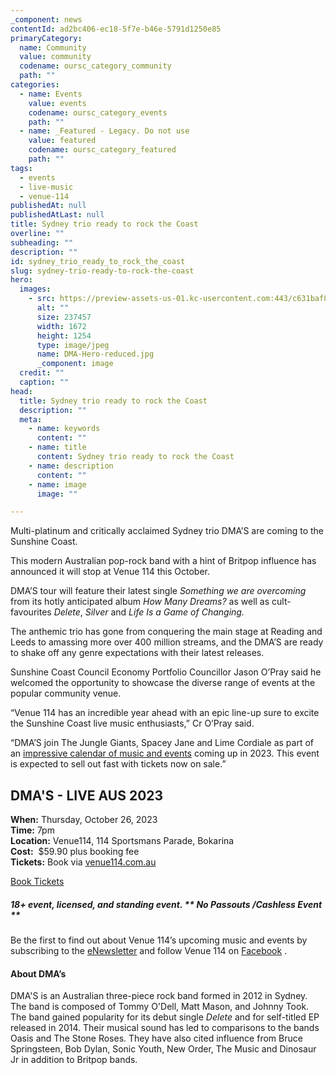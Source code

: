 ```yaml
---
_component: news
contentId: ad2bc406-ec18-5f7e-b46e-5791d1250e85
primaryCategory:
  name: Community
  value: community
  codename: oursc_category_community
  path: ""
categories:
  - name: Events
    value: events
    codename: oursc_category_events
    path: ""
  - name: _Featured - Legacy. Do not use
    value: featured
    codename: oursc_category_featured
    path: ""
tags:
  - events
  - live-music
  - venue-114
publishedAt: null
publishedAtLast: null
title: Sydney trio ready to rock the Coast
overline: ""
subheading: ""
description: ""
id: sydney_trio_ready_to_rock_the_coast
slug: sydney-trio-ready-to-rock-the-coast
hero:
  images:
    - src: https://preview-assets-us-01.kc-usercontent.com:443/c631baf8-1b46-001f-580c-d0001b68b4a8/f832238e-0b1b-4bf0-b65d-d316e7144f41/DMA-Hero-reduced.jpg
      alt: ""
      size: 237457
      width: 1672
      height: 1254
      type: image/jpeg
      name: DMA-Hero-reduced.jpg
      _component: image
  credit: ""
  caption: ""
head:
  title: Sydney trio ready to rock the Coast
  description: ""
  meta:
    - name: keywords
      content: ""
    - name: title
      content: Sydney trio ready to rock the Coast
    - name: description
      content: ""
    - name: image
      image: ""

---
```

Multi-platinum and critically acclaimed Sydney trio DMA’S are coming to the Sunshine Coast.

This modern Australian pop-rock band with a hint of Britpop influence has announced it will stop at Venue 114 this October.

DMA’S tour will feature their latest single *Something we are overcoming* from its hotly anticipated album *How Many Dreams?* as well as cult-favourites *Delete*, *Silver* and *Life Is a Game of Changing.*

The anthemic trio has gone from conquering the main stage at Reading and Leeds to amassing more over 400 million streams, and the DMA’S are ready to shake off any genre expectations with their latest releases.

Sunshine Coast Council Economy Portfolio Councillor Jason O’Pray said he welcomed the opportunity to showcase the diverse range of events at the popular community venue.

“Venue 114 has an incredible year ahead with an epic line-up sure to excite the Sunshine Coast live music enthusiasts,” Cr O’Pray said.

“DMA’S join The Jungle Giants, Spacey Jane and Lime Cordiale as part of an [impressive calendar of music and events](https://oursc.com.au/community/events/vibrant-calendar-of-events-not-to-be-missed)
&#x20;coming up in 2023. This event is expected to sell out fast with tickets now on sale.”

## DMA'S - LIVE AUS 2023

**When:** Thursday, October 26, 2023\
**Time:** 7pm\
**Location:** Venue114, 114 Sportsmans Parade, Bokarina\
**Cost:**  $59.90 plus booking fee\
**Tickets:** Book via [venue114.com.au](https://venue114.com.au/events/dma-s/)


[Book Tickets](https://venue114.com.au/events/dma-s/)


##### 18+ event, licensed, and standing event. \*\* No Passouts /Cashless Event \*\*

Be the first to find out about Venue 114’s upcoming music and events by subscribing to the [eNewsletter](https://venue114.com.au/)
&#x20;and follow Venue 114 on [Facebook](https://www.facebook.com/venue114/)
.

#### About DMA’s

DMA'S is an Australian three-piece rock band formed in 2012 in Sydney. The band is composed of Tommy O'Dell, Matt Mason, and Johnny Took. The band gained popularity for its debut single *Delete* and for self-titled EP released in 2014. Their musical sound has led to comparisons to the bands Oasis and The Stone Roses. They have also cited influence from Bruce Springsteen, Bob Dylan, Sonic Youth, New Order, The Music and Dinosaur Jr in addition to Britpop bands.
